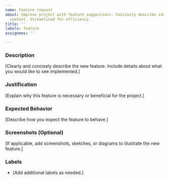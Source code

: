 ```yaml
---
name: Feature request
about: Improve project with feature suggestions. Concisely describe ideas and provide
  context. Streamlined for efficiency.
title: ''
labels: feature
assignees: ''

---
```


### Description
[Clearly and concisely describe the new feature. Include details about what you would like to see implemented.]

### Justification
[Explain why this feature is necessary or beneficial for the project.]

### Expected Behavior
[Describe how you expect the feature to behave.]

### Screenshots (Optional)
[If applicable, add screenshots, sketches, or diagrams to illustrate the new feature.]

### Labels
- [Add additional labels as needed.]
